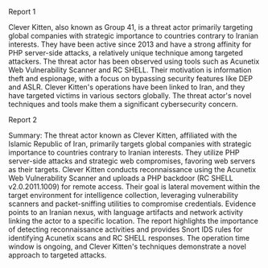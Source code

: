 
Report 1

Clever Kitten, also known as Group 41, is a threat actor primarily targeting global companies with strategic importance to countries contrary to Iranian interests. They have been active since 2013 and have a strong affinity for PHP server-side attacks, a relatively unique technique among targeted attackers. The threat actor has been observed using tools such as Acunetix Web Vulnerability Scanner and RC SHELL. Their motivation is information theft and espionage, with a focus on bypassing security features like DEP and ASLR. Clever Kitten's operations have been linked to Iran, and they have targeted victims in various sectors globally. The threat actor's novel techniques and tools make them a significant cybersecurity concern.





Report 2

Summary:
The threat actor known as Clever Kitten, affiliated with the Islamic Republic of Iran, primarily targets global companies with strategic importance to countries contrary to Iranian interests. They utilize PHP server-side attacks and strategic web compromises, favoring web servers as their targets. Clever Kitten conducts reconnaissance using the Acunetix Web Vulnerability Scanner and uploads a PHP backdoor (RC SHELL v2.0.2011.1009) for remote access. Their goal is lateral movement within the target environment for intelligence collection, leveraging vulnerability scanners and packet-sniffing utilities to compromise credentials. Evidence points to an Iranian nexus, with language artifacts and network activity linking the actor to a specific location. The report highlights the importance of detecting reconnaissance activities and provides Snort IDS rules for identifying Acunetix scans and RC SHELL responses. The operation time window is ongoing, and Clever Kitten's techniques demonstrate a novel approach to targeted attacks.


